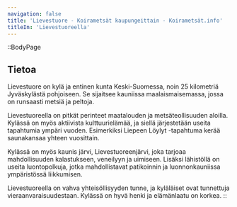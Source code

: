 ```yaml
---
navigation: false
title: 'Lievestuore - Koirametsät kaupungeittain - Koirametsät.info'
titleIn: 'Lievestuoreella'
---
```


::BodyPage
## Tietoa
Lievestuore on kylä ja entinen kunta Keski-Suomessa, noin 25 kilometriä Jyväskylästä pohjoiseen. Se sijaitsee kauniissa maalaismaisemassa, jossa on runsaasti metsiä ja peltoja.

Lievestuoreella on pitkät perinteet maatalouden ja metsäteollisuuden aloilla. Kylässä on myös aktiivista kulttuurielämää, ja siellä järjestetään useita tapahtumia ympäri vuoden. Esimerkiksi Liepeen Löylyt -tapahtuma kerää saunakansaa yhteen vuosittain.

Kylässä on myös kaunis järvi, Lievestuoreenjärvi, joka tarjoaa mahdollisuuden kalastukseen, veneilyyn ja uimiseen. Lisäksi lähistöllä on useita luontopolkuja, jotka mahdollistavat patikoinnin ja luonnonkauniissa ympäristössä liikkumisen.

Lievestuoreella on vahva yhteisöllisyyden tunne, ja kyläläiset ovat tunnettuja vieraanvaraisuudestaan. Kylässä on hyvä henki ja elämänlaatu on korkea.
::
